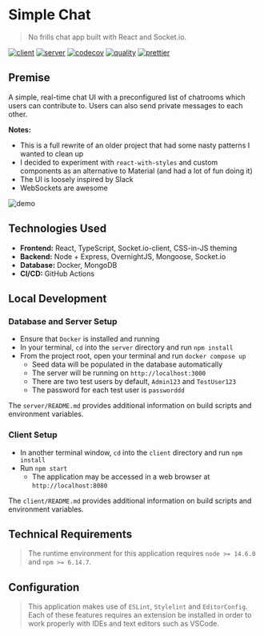 # Simple Chat

> No frills chat app built with React and Socket.io.

[![client](https://github.com/dzervoudakes/simple-chat/workflows/Client/badge.svg)](https://github.com/dzervoudakes/simple-chat/actions)
[![server](https://github.com/dzervoudakes/simple-chat/workflows/Server/badge.svg)](https://github.com/dzervoudakes/simple-chat/actions)
[![codecov](https://codecov.io/gh/dzervoudakes/simple-chat/branch/main/graph/badge.svg)](https://codecov.io/gh/dzervoudakes/simple-chat)
[![quality](https://app.codacy.com/project/badge/Grade/4bd2e6a40f774d2ea9300a2afd9489f5)](https://www.codacy.com/gh/dzervoudakes/simple-chat/dashboard?utm_source=github.com&amp;utm_medium=referral&amp;utm_content=dzervoudakes/simple-chat&amp;utm_campaign=Badge_Grade)
[![prettier](https://img.shields.io/badge/code_style-prettier-ff69b4.svg)](https://prettier.io/)

## Premise

A simple, real-time chat UI with a preconfigured list of chatrooms which users can contribute to. Users can also send private messages to each other.

**Notes:**

- This is a full rewrite of an older project that had some nasty patterns I wanted to clean up
- I decided to experiment with `react-with-styles` and custom components as an alternative to Material (and had a lot of fun doing it)
- The UI is loosely inspired by Slack
- WebSockets are awesome

![demo](demo.gif)

## Technologies Used

- **Frontend:** React, TypeScript, Socket.io-client, CSS-in-JS theming
- **Backend:** Node + Express, OvernightJS, Mongoose, Socket.io
- **Database:** Docker, MongoDB
- **CI/CD:** GitHub Actions

## Local Development

### Database and Server Setup

- Ensure that `Docker` is installed and running
- In your terminal, `cd` into the `server` directory and run `npm install`
- From the project root, open your terminal and run `docker compose up`
  - Seed data will be populated in the database automatically
  - The server will be running on `http://localhost:3000`
  - There are two test users by default, `Admin123` and `TestUser123`
  - The password for each test user is `passworddd`

The `server/README.md` provides additional information on build scripts and environment variables.

### Client Setup

- In another terminal window, `cd` into the `client` directory and run `npm install`
- Run `npm start`
  - The application may be accessed in a web browser at `http://localhost:8080`

The `client/README.md` provides additional information on build scripts and environment variables.

## Technical Requirements

> The runtime environment for this application requires `node >= 14.6.0` and `npm >= 6.14.7`.

## Configuration

> This application makes use of `ESLint`, `Stylelint` and `EditorConfig`. Each of these features requires
> an extension be installed in order to work properly with IDEs and text editors such as VSCode.
